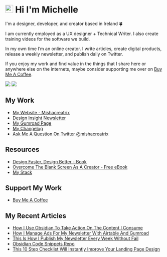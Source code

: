 # <img src="https://media.giphy.com/media/hvRJCLFzcasrR4ia7z/giphy.gif" width="25px"> Hi I'm Michelle


I'm a designer, developer, and creator based in Ireland 🍀

I am currently employed as a UX designer + Technical Writer. I also create training videos for the software we build.

In my own time I’m an online creator. I write articles, create digital products, release a weekly newsletter, and publish daily on Twitter.

If you enjoy my work and find value in the things that I share here or anywhere else on the internets, maybe consider supporting me over on [Buy Me A Coffee](https://www.buymeacoffee.com/mishacreatrix).

<a href="https://www.twitter.com/mishacreatrix" target="_blank" rel="noreferrer">
  <img src="https://img.shields.io/twitter/follow/mishacreatrix?logo=twitter&style=for-the-badge&color=0891b2&labelColor=1c1917" /></a>

<a href="https://www.github.com/mishacreatrix" target="_blank" rel="noreferrer">
  <img src="https://img.shields.io/github/followers/mishacreatrix?logo=github&style=for-the-badge&color=0891b2&labelColor=1c1917" /></a>

## My Work
- [My Website - Mishacreatrix](https://mishacreatrix.com/)
- [Design Insight Newsletter](https://designinsight.substack.com/)
- [My Gumroad Page](https://gumroad.com/mishacreatrix)
- [My Changelog](https://changelog.mishacreatrix.com/)
- [Ask Me A Question On Twitter @mishacreatrix](https://twitter.com/MishaCreatrix)

## Resources
- [Design Faster, Design Better - Book](https://designfaster.netlify.app/)
- [Overcome The Blank Screen As A Creator - Free eBook](https://gum.co/blank-screen)
- [My Stack](https://www.mishacreatrix.com/stack)

## Support My Work
- [Buy Me A Coffee](https://www.buymeacoffee.com/mishacreatrix)


## My Recent Articles

  * [How I Use Obsidian To Take Action On The Content I Consume](https://mishacreatrix.com/obsidian-actionable-content)
  * [How I Manage Ads For My Newsletter With Airtable And Gumroad](https://mishacreatrix.com/manage-newsletter-ads)
  * [This Is How I Publish My Newsletter Every Week Without Fail](https://mishacreatrix.com/publish-my-newsletter-every-week)
  * [Obsidian Code Snippets Repo](https://mishacreatrix.com/obsidian-templates-repo)
  * [This 10 Step Checklist Will Instantly Improve Your Landing Page Design](https://mishacreatrix.com/improve-landing-page-design)
